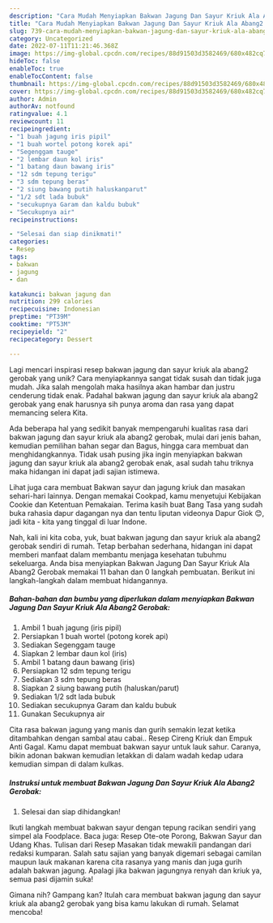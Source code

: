```yaml
---
description: "Cara Mudah Menyiapkan Bakwan Jagung Dan Sayur Kriuk Ala Abang2 Gerobak yang Enak"
title: "Cara Mudah Menyiapkan Bakwan Jagung Dan Sayur Kriuk Ala Abang2 Gerobak yang Enak"
slug: 739-cara-mudah-menyiapkan-bakwan-jagung-dan-sayur-kriuk-ala-abang2-gerobak-yang-enak
category: Uncategorized
date: 2022-07-11T11:21:46.368Z
image: https://img-global.cpcdn.com/recipes/88d91503d3582469/680x482cq70/bakwan-jagung-dan-sayur-kriuk-ala-abang2-gerobak-foto-resep-utama.jpg
hideToc: false
enableToc: true
enableTocContent: false
thumbnail: https://img-global.cpcdn.com/recipes/88d91503d3582469/680x482cq70/bakwan-jagung-dan-sayur-kriuk-ala-abang2-gerobak-foto-resep-utama.jpg
cover: https://img-global.cpcdn.com/recipes/88d91503d3582469/680x482cq70/bakwan-jagung-dan-sayur-kriuk-ala-abang2-gerobak-foto-resep-utama.jpg
author: Admin
authorAv: notfound
ratingvalue: 4.1
reviewcount: 11
recipeingredient:
- "1 buah jagung iris pipil"
- "1 buah wortel potong korek api"
- "Segenggam tauge"
- "2 lembar daun kol iris"
- "1 batang daun bawang iris"
- "12 sdm tepung terigu"
- "3 sdm tepung beras"
- "2 siung bawang putih haluskanparut"
- "1/2 sdt lada bubuk"
- "secukupnya Garam dan kaldu bubuk"
- "Secukupnya air"
recipeinstructions:

- "Selesai dan siap dinikmati!"
categories:
- Resep
tags:
- bakwan
- jagung
- dan

katakunci: bakwan jagung dan 
nutrition: 299 calories
recipecuisine: Indonesian
preptime: "PT39M"
cooktime: "PT53M"
recipeyield: "2"
recipecategory: Dessert

---
```





Lagi mencari inspirasi resep bakwan jagung dan sayur kriuk ala abang2 gerobak yang unik? Cara menyiapkannya sangat tidak susah dan tidak juga mudah. Jika salah mengolah maka hasilnya akan hambar dan justru cenderung tidak enak. Padahal bakwan jagung dan sayur kriuk ala abang2 gerobak yang enak harusnya sih punya aroma dan rasa yang dapat memancing selera Kita.





Ada beberapa hal yang sedikit banyak mempengaruhi kualitas rasa dari bakwan jagung dan sayur kriuk ala abang2 gerobak, mulai dari jenis bahan, kemudian pemilihan bahan segar dan Bagus, hingga cara membuat dan menghidangkannya. Tidak usah pusing jika ingin menyiapkan bakwan jagung dan sayur kriuk ala abang2 gerobak enak,      asal sudah tahu triknya maka hidangan ini dapat jadi sajian istimewa.














Lihat juga cara membuat Bakwan sayur dan jagung kriuk dan masakan sehari-hari lainnya. Dengan memakai Cookpad, kamu menyetujui Kebijakan Cookie dan Ketentuan Pemakaian. Terima kasih buat Bang Tasa yang sudah buka rahasia dapur dagangan nya dan tentu liputan videonya Dapur Giok 😊, jadi kita - kita yang tinggal di luar Indone.






Nah, kali ini kita coba, yuk, buat bakwan jagung dan sayur kriuk ala abang2 gerobak sendiri di rumah. Tetap berbahan sederhana, hidangan ini dapat memberi manfaat dalam membantu menjaga kesehatan tubuhmu sekeluarga. Anda bisa menyiapkan Bakwan Jagung Dan Sayur Kriuk Ala Abang2 Gerobak memakai 11 bahan dan 0 langkah pembuatan. Berikut ini langkah-langkah dalam membuat hidangannya.

<!--inarticleads1-->

##### Bahan-bahan dan bumbu yang diperlukan dalam menyiapkan Bakwan Jagung Dan Sayur Kriuk Ala Abang2 Gerobak:

1. Ambil 1 buah jagung (iris pipil)
1. Persiapkan 1 buah wortel (potong korek api)
1. Sediakan Segenggam tauge
1. Siapkan 2 lembar daun kol (iris)
1. Ambil 1 batang daun bawang (iris)
1. Persiapkan 12 sdm tepung terigu
1. Sediakan 3 sdm tepung beras
1. Siapkan 2 siung bawang putih (haluskan/parut)
1. Sediakan 1/2 sdt lada bubuk
1. Sediakan secukupnya Garam dan kaldu bubuk
1. Gunakan Secukupnya air


Cita rasa bakwan jagung yang manis dan gurih semakin lezat ketika ditambahkan dengan sambal atau cabai.. Resep Cireng Kriuk dan Empuk Anti Gagal. Kamu dapat membuat bakwan sayur untuk lauk sahur. Caranya, bikin adonan bakwan kemudian letakkan di dalam wadah kedap udara kemudian simpan di dalam kulkas. 

<!--inarticleads2-->

##### Instruksi untuk membuat Bakwan Jagung Dan Sayur Kriuk Ala Abang2 Gerobak:


1. Selesai dan siap dihidangkan!

Ikuti langkah membuat bakwan sayur dengan tepung racikan sendiri yang simpel ala Foodplace. Baca juga: Resep Ote-ote Porong, Bakwan Sayur dan Udang Khas. Tulisan dari Resep Masakan tidak mewakili pandangan dari redaksi kumparan. Salah satu sajian yang banyak digemari sebagai camilan maupun lauk makanan karena cita rasanya yang manis dan juga gurih adalah bakwan jagung. Apalagi jika bakwan jagungnya renyah dan kriuk ya, semua pasi dijamin suka! 

Gimana nih? Gampang kan? Itulah cara membuat bakwan jagung dan sayur kriuk ala abang2 gerobak yang bisa kamu lakukan di rumah. Selamat mencoba!
